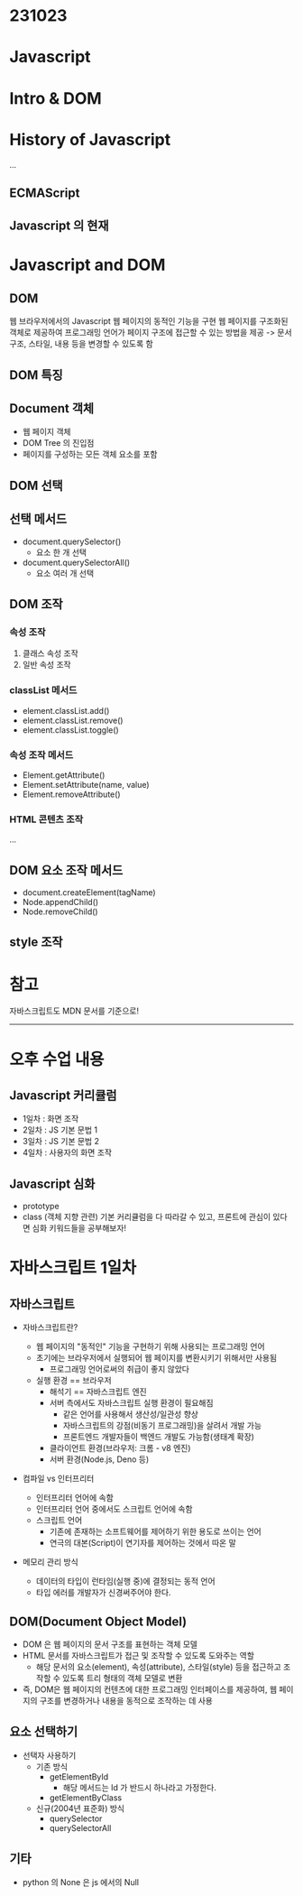 # 231023
# Javascript
# Intro & DOM

# History of Javascript
...

## ECMAScript

## Javascript 의 현재

# Javascript and DOM

## DOM
웹 브라우저에서의 Javascript
웹 페이지의 동적인 기능을 구현
웹 페이지를 구조화된 객체로 제공하여 프로그래밍 언어가 페이지 구조에 접근할 수 있는 방법을 제공 -> 문서 구조, 스타일, 내용 등을 변경할 수 있도록 함

## DOM 특징

## Document 객체
- 웹 페이지 객체
- DOM Tree 의 진입점
- 페이지를 구성하는 모든 객체 요소를 포함

## DOM 선택

## 선택 메서드
- document.querySelector()
  - 요소 한 개 선택
- document.querySelectorAll()
  - 요소 여러 개 선택

## DOM 조작
### 속성 조작
1. 클래스 속성 조작
2. 일반 속성 조작

### classList 메서드
- element.classList.add()
- element.classList.remove()
- element.classList.toggle()

### 속성 조작 메서드
- Element.getAttribute()
- Element.setAttribute(name, value)
- Element.removeAttribute()


### HTML 콘텐츠 조작
...

## DOM 요소 조작 메서드
- document.createElement(tagName)
- Node.appendChild()
- Node.removeChild()

## style 조작


# 참고
자바스크립트도 MDN 문서를 기준으로!

------------------------------------------------------------------------------------

# 오후 수업 내용

## Javascript 커리큘럼
- 1일차 : 화면 조작
- 2일차 : JS 기본 문법 1
- 3일차 : JS 기본 문법 2
- 4일차 : 사용자의 화면 조작 

## Javascript 심화
- prototype
- class (객체 지향 관련)
기본 커리큘럼을 다 따라갈 수 있고, 프론트에 관심이 있다면 심화 키워드들을 공부해보자!



# 자바스크립트 1일차

## 자바스크립트
- 자바스크립트란?
  - 웹 페이지의 "동적인" 기능을 구현하기 위해 사용되는 프로그래밍 언어
  - 초기에는 브라우저에서 실행되어 웹 페이지를 변환시키기 위해서만 사용됨
    - 프로그래밍 언어로써의 취급이 좋지 않았다
  - 실행 환경 == 브라우저
    - 해석기 == 자바스크립트 엔진
    - 서버 측에서도 자바스크립트 실행 환경이 필요해짐
      - 같은 언어를 사용해서 생산성/일관성 향상
      - 자바스크립트의 강점(비동기 프로그래밍)을 살려서 개발 가능
      - 프론트엔드 개발자들이 백엔드 개발도 가능함(생태계 확장)
    - 클라이언트 환경(브라우저: 크롬 - v8 엔진)
    - 서버 환경(Node.js, Deno 등)

- 컴파일 vs 인터프리터
  - 인터프리터 언어에 속함
  - 인터프리터 언어 중에서도 스크립트 언어에 속함
  - 스크립트 언어
    - 기존에 존재하는 소프트웨어를 제어하기 위한 용도로 쓰이는 언어
    - 연극의 대본(Script)이 연기자를 제어하는 것에서 따온 말

- 메모리 관리 방식
  - 데이터의 타입이 런타임(실행 중)에 결정되는 동적 언어
  - 타입 에러를 개발자가 신경써주어야 한다.


## DOM(Document Object Model)
- DOM 은 웹 페이지의 문서 구조를 표현하는 객체 모델
- HTML 문서를 자바스크립트가 접근 및 조작할 수 있도록 도와주는 역할
  - 해당 문서의 요소(element), 속성(attribute), 스타일(style) 등을 접근하고 조작할 수 있도록 트리 형태의 객체 모델로 변환
- 즉, DOM은 웹 페이지의 컨텐츠에 대한 프로그래밍 인터페이스를 제공하여, 웹 페이지의 구조를 변경하거나 내용을 동적으로 조작하는 데 사용


## 요소 선택하기
- 선택자 사용하기
  - 기존 방식
    - getElementById
      - 해당 메서드는 Id 가 반드시 하나라고 가정한다.
    - getElementByClass
  - 신규(2004년 표준화) 방식
    - querySelector
    - querySelectorAll


## 기타
- python 의 None 은 js 에서의 Null